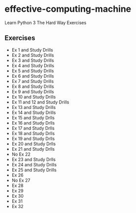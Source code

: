 # effective-computing-machine

Learn Python 3 The Hard Way Exercises

## Exercises

- Ex 1 and Study Drills
- Ex 2 and Study Drills
- Ex 3 and Study Drills
- Ex 4 and Study Drills
- Ex 5 and Study Drills
- Ex 6 and Study Drills
- Ex 7 and Study Drills
- Ex 8 and Study Drills
- Ex 9 and Study Drills
- Ex 10 and Study Drills
- Ex 11 and 12 and Study Drills
- Ex 13 and Study Drills
- Ex 14 and Study Drills
- Ex 15 and Study Drlls
- Ex 16 and Study Drlls
- Ex 17 and Study Drlls
- Ex 18 and Study Drlls
- Ex 19 and Study Drlls
- Ex 20 and Study Drlls
- Ex 21 and Study Drlls
- No Ex 22
- Ex 23 and Study Drlls
- Ex 24 and Study Drills
- Ex 25 and Study Drills
- Ex 26
- No Ex 27
- Ex 28
- Ex 29
- Ex 30
- Ex 31
- Ex 32